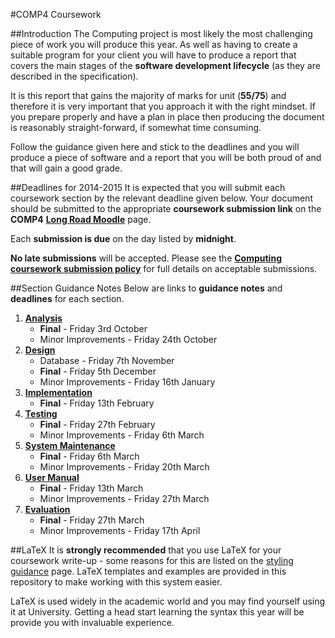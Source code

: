 #COMP4 Coursework

##Introduction
The Computing project is most likely the most challenging piece of work you will produce this year. As well as having to create a suitable program for your client you will have to produce a report that covers the main stages of the **software development lifecycle** (as they are described in the specification).

It is this report that gains the majority of marks for unit (**55/75**) and therefore it is very important that you approach it with the right mindset. If you prepare properly and have a plan in place then producing the document is reasonably straight-forward, if somewhat time consuming.

Follow the guidance given here and stick to the deadlines and you will produce a piece of software and a report that you will be both proud of and that will gain a good grade.

##Deadlines for 2014-2015
It is expected that you will submit each coursework section by the relevant deadline given below. Your document should be submitted to the appropriate **coursework submission link** on the **COMP4** [**Long Road Moodle**][9] page.

Each **submission is due** on the day listed by **midnight**.

**No late submissions** will be accepted. Please see the **[Computing coursework submission policy][8]** for full details on acceptable submissions.

##Section Guidance Notes
Below are links to **guidance notes** and **deadlines** for each section.

1. [**Analysis**][1]
    - **Final** - Friday 3rd October
    - Minor Improvements - Friday 24th October
2. [**Design**][2]
    - Database - Friday 7th November
    - **Final** - Friday 5th December
    - Minor Improvements - Friday 16th January
3. [**Implementation**][3]
    - **Final** - Friday 13th February
4. [**Testing**][4]
    - **Final** - Friday 27th February
    - Minor Improvements - Friday 6th March
5. [**System Maintenance**][5]
    - **Final** - Friday 6th March
    - Minor Improvements - Friday 20th March
6. [**User Manual**][6]
    - **Final** - Friday 13th March
    - Minor Improvements - Friday 27th March
7. [**Evaluation**][7]
    - **Final** - Friday 27th March
    - Minor Improvements - Friday 17th April

##LaTeX
It is **strongly recommended** that you use LaTeX for your coursework write-up - some reasons for this are listed on the [styling guidance][10] page. LaTeX templates and examples are provided in this repository to make working with this system easier.

LaTeX is used widely in the academic world and you may find yourself using it at University. Getting a head start learning the syntax this year will be provide you with invaluable experience.

[1]: Analysis/analysis.md
[2]: Design/design.md
[3]: Implementation/implementation.md
[4]: Testing/testing.md
[5]: Maintenance/maintenance.md
[6]: Manual/manual.md
[7]: Evaluation/evaluation.md
[8]: Policy/coursework.md
[9]: http://moodle.longroad.ac.uk
[10]:Policy/styling.md
